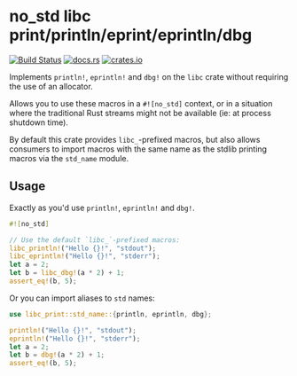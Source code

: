 # no_std libc print/println/eprint/eprintln/dbg

[![Build Status](https://api.travis-ci.org/mmastrac/rust-libc-print.svg?branch=master)](https://travis-ci.org/mmastrac/rust-libc-print)
[![docs.rs](https://docs.rs/libc-print/badge.svg)](https://docs.rs/libc-print)
[![crates.io](https://img.shields.io/crates/v/libc-print.svg)](https://crates.io/crates/libc-print)

Implements `println!`, `eprintln!` and `dbg!` on the `libc` crate without 
requiring the use of an allocator.

Allows you to use these macros in a `#![no_std]` context, or in a 
situation where the traditional Rust streams might not be available 
(ie: at process shutdown time).

By default this crate provides `libc_`-prefixed macros, but also allows consumers to
import macros with the same name as the stdlib printing macros via the `std_name`
module.

## Usage

Exactly as you'd use `println!`, `eprintln!` and `dbg!`.

```rust
#![no_std]

// Use the default `libc_`-prefixed macros:
libc_println!("Hello {}!", "stdout");
libc_eprintln!("Hello {}!", "stderr");
let a = 2;
let b = libc_dbg!(a * 2) + 1;
assert_eq!(b, 5);
```

Or you can import aliases to `std` names:

```rust
use libc_print::std_name::{println, eprintln, dbg};

println!("Hello {}!", "stdout");
eprintln!("Hello {}!", "stderr");
let a = 2;
let b = dbg!(a * 2) + 1;
assert_eq!(b, 5);
```
